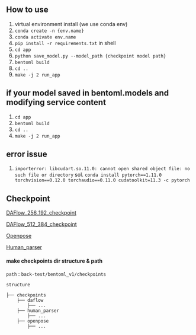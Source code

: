 ## How to use

1. virtual environment install (we use conda env)
2. `conda create -n {env.name}`
3. `conda activate env.name`
4. `pip install -r requirements.txt` in shell
5. `cd app`
6. `python save_model.py --model_path {checkpoint model path}`
7. `bentoml build`
8. `cd ..`
9. `make -j 2 run_app`

## if your model saved in bentoml.models and modifying service content

1. `cd app`
2. `bentoml build`
3. `cd ..`
4. `make -j 2 run_app`

## error issue
1. `importerror: libcudart.so.11.0: cannot open shared object file: no such file or directory`
sol. `conda install pytorch==1.11.0 torchvision==0.12.0 torchaudio==0.11.0 cudatoolkit=11.3 -c pytorch`

## Checkpoint

[DAFlow_256_192_checkpoint](https://www.dropbox.com/s/lc90lac0ha135op/038_model_all_256_part2.pt?dl=0)

[DAFlow_512_384_checkpoint](https://www.dropbox.com/s/kg9e0m6sr2j3fp0/003_allbody_512_upscale_low_lr.pt?dl=0)

[Openpose](https://www.dropbox.com/sh/7xbup2qsn7vvjxo/AABWFksdlgOMXR_r5v3RwKRYa?dl=0)

[Human_parser](https://drive.google.com/u/0/uc?id=1k4dllHpu0bdx38J7H28rVVLpU-kOHmnH&export=download)

#### make checkpoints dir structure & path
`path` : `back-test/bentoml_v1/checkpoints`

`structure`
```
├── checkpoints
    ├── daflow
        ├── ...
    ├── human_parser
        ├── ...
    ├── openpose
        ├── ...
```